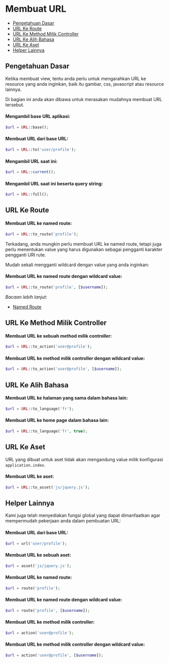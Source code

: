 # Membuat URL

<!-- MarkdownTOC autolink="true" autoanchor="true" levels="2,3" bracket="round" lowercase="only_ascii" -->

- [Pengetahuan Dasar](#pengetahuan-dasar)
- [URL Ke Route](#url-ke-route)
- [URL Ke Method Milik Controller](#url-ke-method-milik-controller)
- [URL Ke Alih Bahasa](#url-ke-alih-bahasa)
- [URL Ke Aset](#url-ke-aset)
- [Helper Lainnya](#helper-lainnya)

<!-- /MarkdownTOC -->


<a id="pengetahuan-dasar"></a>
## Pengetahuan Dasar
Ketika membuat view, tentu anda perlu untuk mengarahkan URL ke resource yang anda inginkan,
baik itu gambar, css, javascript atau resource lainnya.

Di bagian ini anda akan dibawa untuk merasakan mudahnya membuat URL tersebut.


#### Mengambil base URL aplikasi:

```php
$url = URL::base();
```

#### Membuat URL dari base URL:

```php
$url = URL::to('user/profile');
```

#### Mengambil URL saat ini:

```php
$url = URL::current();
```

#### Mengambil URL saat ini beserta query string:

```php
$url = URL::full();
```


<a id="url-ke-route"></a>
## URL Ke Route

#### Membuat URL ke named route:

```php
$url = URL::to_route('profile');
```

Terkadang, anda mungkin perlu membuat URL ke named route, tetapi juga perlu menentukan
value yang harus digunakan sebagai pengganti karakter pengganti URI rute.

Mudah sekali mengganti wildcard dengan value yang anda inginkan:

#### Membuat URL ke named route dengan wildcard value:

```php
$url = URL::to_route('profile', [$username]);
```

_Bacaan lebih lanjut:_

- [Named Route](/docs/id/routing#named-route)


<a id="url-ke-method-milik-controller"></a>
## URL Ke Method Milik Controller

#### Membuat URL ke sebuah method milik controller:

```php
$url = URL::to_action('user@profile');
```

#### Membuat URL ke method milik controller dengan wildcard value:

```php
$url = URL::to_action('user@profile', [$username]);
```


<a id="url-ke-alih-bahasa"></a>
## URL Ke Alih Bahasa

#### Membuat URL ke halaman yang sama dalam bahasa lain:

```php
$url = URL::to_language('fr');
```

#### Membuat URL ke home page dalam bahasa lain:

```php
$url = URL::to_language('fr', true);
```


<a id="url-ke-aset"></a>
## URL Ke Aset

URL yang dibuat untuk aset tidak akan mengandung value milik konfigurasi `application.index`.

#### Membuat URL ke aset:

```php
$url = URL::to_asset('js/jquery.js');
```


<a id="helper-lainnya"></a>
## Helper Lainnya

Kami juga telah menyediakan fungsi global yang dapat dimanfaatkan agar mempermudah pekerjaan anda dalam pembuatan URL:

#### Membuat URL dari base URL:

```php
$url = url('user/profile');
```

#### Membuat URL ke sebuah aset:

```php
$url = asset('js/jquery.js');
```

#### Membuat URL ke named route:

```php
$url = route('profile');
```

#### Membuat URL ke named route dengan wildcard value:

```php
$url = route('profile', [$username]);
```

#### Membuat URL ke method milik controller:

```php
$url = action('user@profile');
```

#### Membuat URL ke method milik controller dengan wildcard value:

```php
$url = action('user@profile', [$username]);
```
